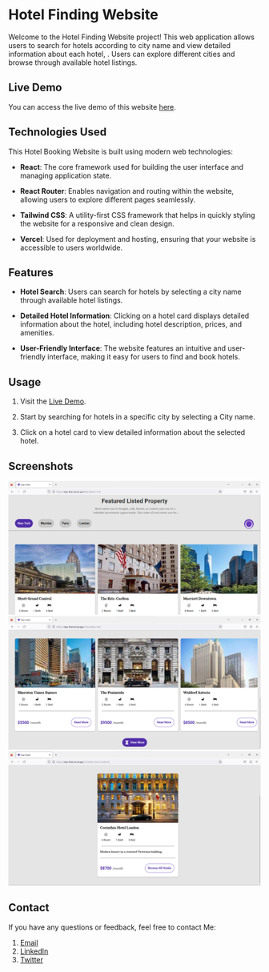 # Hotel Finding Website

Welcome to the Hotel Finding Website project! This web application allows users to search for hotels according to city name and view detailed information about each hotel, . Users can explore different cities and browse through available hotel listings.

## Live Demo

You can access the live demo of this website [here](https://stay-find.vercel.app/).

## Technologies Used

This Hotel Booking Website is built using modern web technologies:

- **React**: The core framework used for building the user interface and managing application state.

- **React Router**: Enables navigation and routing within the website, allowing users to explore different pages seamlessly.

- **Tailwind CSS**: A utility-first CSS framework that helps in quickly styling the website for a responsive and clean design.

- **Vercel**: Used for deployment and hosting, ensuring that your website is accessible to users worldwide.



## Features

- **Hotel Search**: Users can search for hotels by selecting a city name through available hotel listings.

- **Detailed Hotel Information**: Clicking on a hotel card displays detailed information about the hotel, including hotel description, prices, and amenities.

- **User-Friendly Interface**: The website features an intuitive and user-friendly interface, making it easy for users to find and book hotels.

## Usage

1. Visit the [Live Demo](https://stay-find.vercel.app/).

2. Start by searching for hotels in a specific city by selecting a City name.

3. Click on a hotel card to view detailed information about the selected hotel.

## Screenshots

![Screenshot 1](/screenshots/img1.png)
![Screenshot 2](/screenshots/img2.png)
![Screenshot 3](/screenshots/img3.png)

## Contact

If you have any questions or feedback, feel free to contact Me:

1. [Email](sp.webdev2024@gmai.com)
2. [LinkedIn](https://www.linkedin.com/in/sarhan-patel-20241c)
3. [Twitter](https://twitter.com/SarhanWebDev)